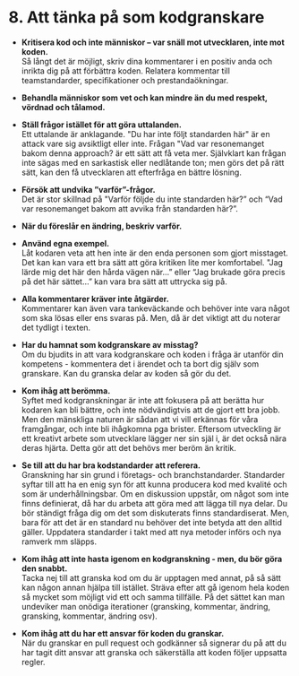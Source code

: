 # 8. Att tänka på som kodgranskare

* **Kritisera kod och inte människor – var snäll mot utvecklaren, inte mot koden.**  
Så långt det är möjligt, skriv dina kommentarer i en positiv anda och inrikta dig på att förbättra koden. Relatera kommentar till teamstandarder, specifikationer och prestandaökningar.

 
* **Behandla människor som vet och kan mindre än du med respekt, vördnad och tålamod.**

* **Ställ frågor istället för att göra uttalanden.**  
Ett uttalande är anklagande. "Du har inte följt standarden här" är en attack vare sig avsiktligt eller inte. Frågan "Vad var resonemanget bakom denna approach? är ett sätt att få veta mer. Självklart kan frågan inte sägas med en sarkastisk eller nedlåtande ton; men görs det på rätt sätt, kan den få utvecklaren att efterfråga en bättre lösning.

* **Försök att undvika ”varför”-frågor.**  
Det är stor skillnad på "Varför följde du inte standarden här?” och “Vad var resonemanget bakom att avvika från standarden här?”.

* **När du föreslår en ändring, beskriv varför.**

* **Använd egna exempel.**  
Låt kodaren veta att hen inte är den enda personen som gjort misstaget. Det kan kan vara ett bra sätt att göra kritiken lite mer komfortabel. "Jag lärde mig det här den hårda vägen när…” eller “Jag brukade göra precis på det här sättet…” kan vara bra sätt att uttrycka sig på.

* **Alla kommentarer kräver inte åtgärder.**  
Kommentarer kan även vara tankeväckande och behöver inte vara något som ska lösas eller ens svaras på. Men, då är det viktigt att du noterar det tydligt i texten.
 
* **Har du hamnat som kodgranskare av misstag?**  
Om du bjudits in att vara kodgranskare och koden i fråga är utanför din kompetens - kommentera det i ärendet och ta bort dig själv som granskare. Kan du granska delar av koden så gör du det.

* **Kom ihåg att berömma.**  
Syftet med kodgranskningar är inte att fokusera på att berätta hur kodaren kan bli bättre, och inte nödvändigtvis att de gjort ett bra jobb. Men den mänskliga naturen är sådan att vi vill erkännas för våra framgångar, och inte bli ihågkomna pga brister. Eftersom utveckling är ett kreativt arbete som utvecklare lägger ner sin själ i, är det också nära deras hjärta. Detta gör att det behövs mer beröm än kritik.
 
* **Se till att du har bra kodstandarder att referera.**  
Granskning har sin grund i företags- och branchstandarder. Standarder syftar till att ha en enig syn för att kunna producera kod med kvalité och som är underhållningsbar. Om en diskussion uppstår, om något som inte finns definierat, då har du arbeta att göra med att lägga till nya delar. Du bör ständigt fråga dig om det som diskuterats finns standardiserat. Men, bara för att det är en standard nu behöver det inte betyda att den alltid gäller. Uppdatera standarder i takt med att nya metoder införs och nya ramverk mm släpps.

* **Kom ihåg att inte hasta igenom en kodgranskning - men, du bör göra den snabbt.**  
Tacka nej till att granska kod om du är upptagen med annat, på så sätt kan någon annan hjälpa till istället. Sträva efter att gå igenom hela koden så mycket som möjligt vid ett och samma tillfälle. På det sättet kan man undeviker man onödiga iterationer (gransking, kommentar, ändring, gransking, kommentar, ändring osv).
 
* **Kom ihåg att du har ett ansvar för koden du granskar.**  
När du granskar en pull request och godkänner så signerar du på att du har tagit ditt ansvar att granska och säkerställa att koden följer uppsatta regler.
